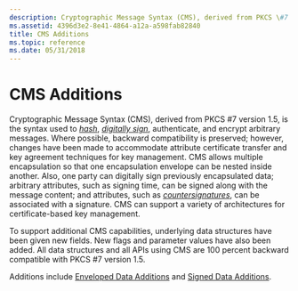 ```yaml
---
description: Cryptographic Message Syntax (CMS), derived from PKCS \#7 version 1.5, is the syntax used to hash, digitally sign, authenticate, and encrypt arbitrary messages.
ms.assetid: 4396d3e2-8e41-4864-a12a-a598fab82840
title: CMS Additions
ms.topic: reference
ms.date: 05/31/2018
---
```


# CMS Additions

Cryptographic Message Syntax (CMS), derived from PKCS \#7 version 1.5, is the syntax used to [*hash*](../secgloss/h-gly.md), [*digitally sign*](../secgloss/d-gly.md), authenticate, and encrypt arbitrary messages. Where possible, backward compatibility is preserved; however, changes have been made to accommodate attribute certificate transfer and key agreement techniques for key management. CMS allows multiple encapsulation so that one encapsulation envelope can be nested inside another. Also, one party can digitally sign previously encapsulated data; arbitrary attributes, such as signing time, can be signed along with the message content; and attributes, such as [*countersignatures*](../secgloss/c-gly.md), can be associated with a signature. CMS can support a variety of architectures for certificate-based key management.

To support additional CMS capabilities, underlying data structures have been given new fields. New flags and parameter values have also been added. All data structures and all APIs using CMS are 100 percent backward compatible with PKCS \#7 version 1.5.

Additions include [Enveloped Data Additions](enveloped-data-additions.md) and [Signed Data Additions](signed-data-additions.md).

 

 
